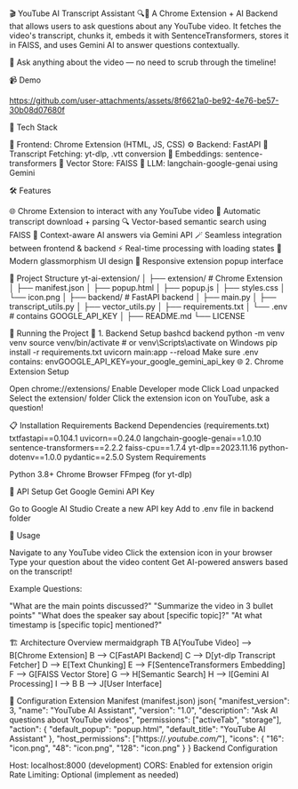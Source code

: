 🎬 YouTube AI Transcript Assistant 🔍🤖
A Chrome Extension + AI Backend that allows users to ask questions about any YouTube video. It fetches the video's transcript, chunks it, embeds it with SentenceTransformers, stores it in FAISS, and uses Gemini AI to answer questions contextually.

🚀 Ask anything about the video — no need to scrub through the timeline!


📹 Demo

https://github.com/user-attachments/assets/8f6621a0-be92-4e76-be57-30b08d07680f


🧠 Tech Stack

🧩 Frontend: Chrome Extension (HTML, JS, CSS)
⚙️ Backend: FastAPI
📼 Transcript Fetching: yt-dlp, .vtt conversion
🧠 Embeddings: sentence-transformers
🔎 Vector Store: FAISS
🧠 LLM: langchain-google-genai using Gemini


🛠️ Features

🌐 Chrome Extension to interact with any YouTube video
📄 Automatic transcript download + parsing
🔍 Vector-based semantic search using FAISS
🧠 Context-aware AI answers via Gemini API
🪄 Seamless integration between frontend & backend
⚡ Real-time processing with loading states
🎨 Modern glassmorphism UI design
📱 Responsive extension popup interface


📁 Project Structure
yt-ai-extension/
│
├── extension/                 # Chrome Extension
│   ├── manifest.json
│   ├── popup.html
│   ├── popup.js
│   ├── styles.css
│   └── icon.png
│
├── backend/                   # FastAPI backend
│   ├── main.py
│   ├── transcript_utils.py
│   ├── vector_utils.py
│   ├── requirements.txt
│   └── .env                   # contains GOOGLE_API_KEY
│
├── README.md
└── LICENSE

🚀 Running the Project
🔧 1. Backend Setup
bashcd backend
python -m venv venv
source venv/bin/activate  # or venv\Scripts\activate on Windows
pip install -r requirements.txt
uvicorn main:app --reload
Make sure .env contains:
envGOOGLE_API_KEY=your_google_gemini_api_key
🌐 2. Chrome Extension Setup

Open chrome://extensions/
Enable Developer mode
Click Load unpacked
Select the extension/ folder
Click the extension icon on YouTube, ask a question!


📋 Installation Requirements
Backend Dependencies (requirements.txt)
txtfastapi==0.104.1
uvicorn==0.24.0
langchain-google-genai==1.0.10
sentence-transformers==2.2.2
faiss-cpu==1.7.4
yt-dlp==2023.11.16
python-dotenv==1.0.0
pydantic==2.5.0
System Requirements

Python 3.8+
Chrome Browser
FFmpeg (for yt-dlp)


🔑 API Setup
Get Google Gemini API Key

Go to Google AI Studio
Create a new API key
Add to .env file in backend folder


🎯 Usage

Navigate to any YouTube video
Click the extension icon in your browser
Type your question about the video content
Get AI-powered answers based on the transcript!

Example Questions:

"What are the main points discussed?"
"Summarize the video in 3 bullet points"
"What does the speaker say about [specific topic]?"
"At what timestamp is [specific topic] mentioned?"


🏗️ Architecture Overview
mermaidgraph TB
    A[YouTube Video] --> B[Chrome Extension]
    B --> C[FastAPI Backend]
    C --> D[yt-dlp Transcript Fetcher]
    D --> E[Text Chunking]
    E --> F[SentenceTransformers Embedding]
    F --> G[FAISS Vector Store]
    G --> H[Semantic Search]
    H --> I[Gemini AI Processing]
    I --> B
    B --> J[User Interface]

🔧 Configuration
Extension Manifest (manifest.json)
json{
  "manifest_version": 3,
  "name": "YouTube AI Assistant",
  "version": "1.0",
  "description": "Ask AI questions about YouTube videos",
  "permissions": ["activeTab", "storage"],
  "action": {
    "default_popup": "popup.html",
    "default_title": "YouTube AI Assistant"
  },
  "host_permissions": ["https://*.youtube.com/*"],
  "icons": {
    "16": "icon.png",
    "48": "icon.png",
    "128": "icon.png"
  }
}
Backend Configuration

Host: localhost:8000 (development)
CORS: Enabled for extension origin
Rate Limiting: Optional (implement as needed)
